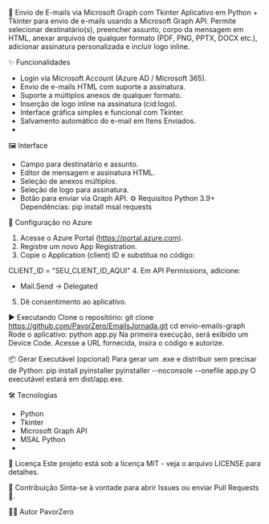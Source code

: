 📧 Envio de E-mails via Microsoft Graph com Tkinter
Aplicativo em Python + Tkinter para envio de e-mails usando a Microsoft Graph API. Permite selecionar destinatário(s), preencher assunto, corpo da mensagem em HTML, anexar arquivos de qualquer formato (PDF, PNG, PPTX, DOCX etc.), adicionar assinatura personalizada e incluir logo inline.

✨ Funcionalidades
- Login via Microsoft Account (Azure AD / Microsoft 365).
- Envio de e-mails HTML com suporte a assinatura.
- Suporte a múltiplos anexos de qualquer formato.
- Inserção de logo inline na assinatura (cid:logo).
- Interface gráfica simples e funcional com Tkinter.
- Salvamento automático do e-mail em Itens Enviados.
- 
🖼️ Interface
- Campo para destinatário e assunto.
- Editor de mensagem e assinatura HTML.
- Seleção de anexos múltiplos.
- Seleção de logo para assinatura.
- Botão para enviar via Graph API.
⚙️ Requisitos
Python 3.9+
Dependências:
pip install msal requests

🔑 Configuração no Azure
1. Acesse o Azure Portal (https://portal.azure.com).
2. Registre um novo App Registration.
3. Copie o Application (client) ID e substitua no código:

CLIENT_ID = "SEU_CLIENT_ID_AQUI"
4. Em API Permissions, adicione:
- Mail.Send → Delegated
5. Dê consentimento ao aplicativo.
  
▶️ Executando
Clone o repositório:
git clone https://github.com/PavorZero/EmailsJornada.git
cd envio-emails-graph
Rode o aplicativo:
python app.py
Na primeira execução, será exibido um Device Code. Acesse a URL fornecida, insira o código e autorize.

📦 Gerar Executável (opcional)
Para gerar um .exe e distribuir sem precisar de Python:
pip install pyinstaller
pyinstaller --noconsole --onefile app.py
O executável estará em dist/app.exe.

🛠️ Tecnologias
- Python
- Tkinter
- Microsoft Graph API
- MSAL Python
- 
📄 Licença
Este projeto está sob a licença MIT - veja o arquivo LICENSE para detalhes.

🤝 Contribuição
Sinta-se à vontade para abrir Issues ou enviar Pull Requests 🚀.

👨‍💻 Autor
PavorZero
